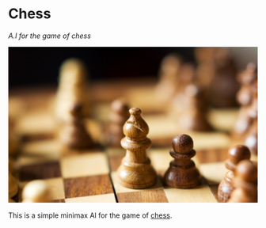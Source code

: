 # Chess
*A.I for the game of chess*

![chess](chess.jpg)

This is a simple minimax AI for the game of [chess](https://en.wikipedia.org/wiki/Chess).
